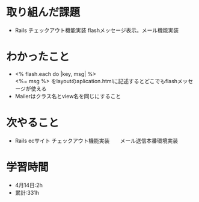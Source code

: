 # 取り組んだ課題
- Rails チェックアウト機能実装  flashメッセージ表示。メール機能実装
# わかったこと
- <% flash.each do |key, msg| %>
      <div class="alert alert-<%= key %>">
        <%= msg %> をlayoutのaplication.htmlに記述するとどこでもflashメッセージが使える
- Mailerはクラス名とview名を同じにすること
# 次やること
- Rails ecサイト チェックアウト機能実装　　メール送信本番環境実装
# 学習時間
- 4月14日:2h
- 累計:331h
